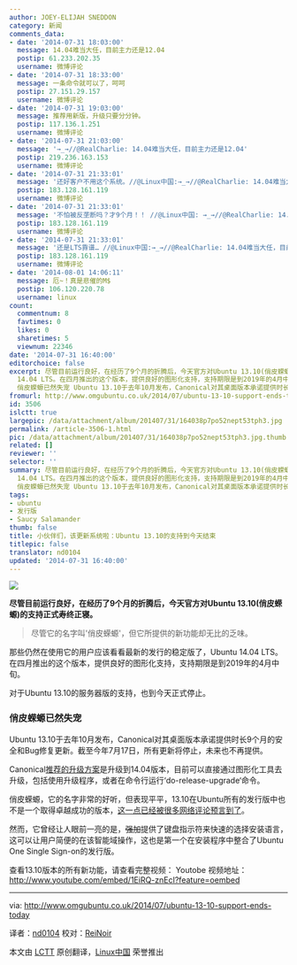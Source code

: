 ```yaml
---
author: JOEY-ELIJAH SNEDDON
category: 新闻
comments_data:
- date: '2014-07-31 18:03:00'
  message: 14.04难当大任，目前主力还是12.04
  postip: 61.233.202.35
  username: 微博评论
- date: '2014-07-31 18:33:00'
  message: 一条命令就可以了，呵呵
  postip: 27.151.29.157
  username: 微博评论
- date: '2014-07-31 19:03:00'
  message: 推荐用新版，升级只要分分钟。
  postip: 117.136.1.251
  username: 微博评论
- date: '2014-07-31 21:03:00'
  message: '→_→//@RealCharlie: 14.04难当大任，目前主力还是12.04'
  postip: 219.236.163.153
  username: 微博评论
- date: '2014-07-31 21:33:01'
  message: '还好客户不用这个系统。//@Linux中国:→_→//@RealCharlie: 14.04难当大任，目前主力还是12.04'
  postip: 183.128.161.119
  username: 微博评论
- date: '2014-07-31 21:33:01'
  message: '不怕被反垄断吗？才9个月！！ //@Linux中国: →_→//@RealCharlie: 14.04难当大任，目前主力还是12.04'
  postip: 183.128.161.119
  username: 微博评论
- date: '2014-07-31 21:33:01'
  message: '还是LTS靠谱… //@Linux中国:→_→//@RealCharlie: 14.04难当大任，目前主力还是12.04'
  postip: 183.128.161.119
  username: 微博评论
- date: '2014-08-01 14:06:11'
  message: 厄~！真是悲催的M$
  postip: 106.120.220.78
  username: linux
count:
  commentnum: 8
  favtimes: 0
  likes: 0
  sharetimes: 5
  viewnum: 22346
date: '2014-07-31 16:40:00'
editorchoice: false
excerpt: 尽管目前运行良好，在经历了9个月的折腾后，今天官方对Ubuntu 13.10(俏皮蝾螈)的支持正式寿终正寝。  尽管它的名字叫'俏皮蝾螈'，但它所提供的新功能却无比的乏味。  那些仍然在使用它的用户应该看看最新的发行的稳定版了，Ubuntu
  14.04 LTS。在四月推出的这个版本，提供良好的图形化支持，支持期限是到2019年的4月中旬。 对于Ubuntu 13.10的服务器版的支持，也到今天正式停止。
  俏皮蝾螈已然失宠 Ubuntu 13.10于去年10月发布，Canonical对其桌面版本承诺提供时长9个月的安全和Bug修复更新。截至今年7月17日，所有更新将停止，未来也不再
fromurl: http://www.omgubuntu.co.uk/2014/07/ubuntu-13-10-support-ends-today
id: 3506
islctt: true
largepic: /data/attachment/album/201407/31/164038p7po52nept53tph3.jpg
permalink: /article-3506-1.html
pic: /data/attachment/album/201407/31/164038p7po52nept53tph3.jpg.thumb.jpg
related: []
reviewer: ''
selector: ''
summary: 尽管目前运行良好，在经历了9个月的折腾后，今天官方对Ubuntu 13.10(俏皮蝾螈)的支持正式寿终正寝。  尽管它的名字叫'俏皮蝾螈'，但它所提供的新功能却无比的乏味。  那些仍然在使用它的用户应该看看最新的发行的稳定版了，Ubuntu
  14.04 LTS。在四月推出的这个版本，提供良好的图形化支持，支持期限是到2019年的4月中旬。 对于Ubuntu 13.10的服务器版的支持，也到今天正式停止。
  俏皮蝾螈已然失宠 Ubuntu 13.10于去年10月发布，Canonical对其桌面版本承诺提供时长9个月的安全和Bug修复更新。截至今年7月17日，所有更新将停止，未来也不再
tags:
- ubuntu
- 发行版
- Saucy Salamander
thumb: false
title: 小伙伴们，该更新系统啦：Ubuntu 13.10的支持到今天结束
titlepic: false
translator: nd0104
updated: '2014-07-31 16:40:00'
---
```


![](/data/attachment/album/201407/31/164038p7po52nept53tph3.jpg)


**尽管目前运行良好，在经历了9个月的折腾后，今天官方对Ubuntu 13.10(俏皮蝾螈)的支持正式寿终正寝。**



> 
> 尽管它的名字叫'俏皮蝾螈'，但它所提供的新功能却无比的乏味。
> 
> 
> 


那些仍然在使用它的用户应该看看最新的发行的稳定版了，Ubuntu 14.04 LTS。在四月推出的这个版本，提供良好的图形化支持，支持期限是到2019年的4月中旬。


对于Ubuntu 13.10的服务器版的支持，也到今天正式停止。


### 俏皮蝾螈已然失宠


Ubuntu 13.10于去年10月发布，Canonical对其桌面版本承诺提供时长9个月的安全和Bug修复更新。截至今年7月17日，所有更新将停止，未来也不再提供。


Canonical[推荐的升级方案](https://help.ubuntu.com/community/TrustyUpgrades)是升级到14.04版本，目前可以直接通过图形化工具去升级，包括使用升级程序，或者在命令行运行‘do-release-upgrade‘命令。


俏皮蝾螈，它的名字非常的好听，但表现平平，13.10在Ubuntu所有的发行版中也不是一个取得卓越成功的版本，[这一点已经被很多网络评论预言到了](http://www.omgubuntu.co.uk/2013/10/ubuntu-13-10-press-reaction)。


然而，它曾经让人眼前一亮的是，~~强加~~提供了键盘指示符来快速的选择安装语言，这可以让用户简便的在该智能域操作，这也是第一个在安装程序中整合了Ubuntu One Single Sign-on的发行版。


查看13.10版本的所有新功能，请查看完整视频： Youtobe 视频地址：<http://www.youtube.com/embed/1EiRQ-znEcI?feature=oembed>


 




---


via: <http://www.omgubuntu.co.uk/2014/07/ubuntu-13-10-support-ends-today>


译者：[nd0104](https://github.com/nd0104) 校对：[ReiNoir](https://github.com/reinoir)


本文由 [LCTT](https://github.com/LCTT/TranslateProject) 原创翻译，[Linux中国](http://linux.cn/) 荣誉推出